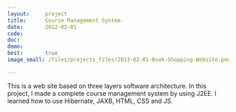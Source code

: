 ```yaml
---
layout:     project
title:      Course Management System 
date:       2012-02-01
code:  
doc:        
demo:
best:       true
image_small: /files/projects_files/2013-02-01-Book-Shopping-Website.png

---
```


This is a web site based on three layers software architecture. In this project, I made a complete course management system by using J2EE. I learned how to use Hibernate, JAXB, HTML, CSS and JS.